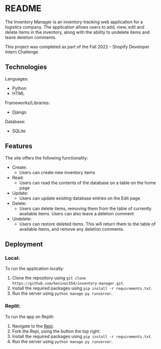 # README
The Inventory Manager is an inventory tracking web application for a logistics company. The application allows users to add, view, edit and delete items in the inventory, along with the ability to undelete items and leave deletion comments.

This project was completed as part of the Fall 2022 - Shopify Developer Intern Challenge.

## Technologies
Languages:
- Python
- HTML

Frameworks/Libraries:
- Django

Database:
- SQLite

## Features
The site offers the following functionality:
- Create:
    - Users can create new inventory items
- Read:
    - Users can read the contents of the database on a table on the home page
- Update:
    - Users can update existing database entries on the Edit page
- Delete:
    - Users can delete items, removing them from the table of currently available items. Users can also leave a deletion comment
- Undelete:
    - Users can restore deleted items. This will return them to the table of available items, and remove any deletion comments.

## Deployment
### Local:
To run the application locally:
1. Clone the repository using ``git clone https://github.com/kevinoc554/inventory-manager.git``.
2. Install the required packages using ``pip install -r requirements.txt``.
3. Run the server using ``python manage.py runserver``.

### Replit:
To run the app on Replit:
1. Navigate to the [Repl](https://replit.com/@kevinoc/inventory-manager).
2. Fork the Repl, using the button the top right.
3. Install the required packages using ``pip install -r requirements.txt``.
4. Run the server using ``python manage.py runserver``.
